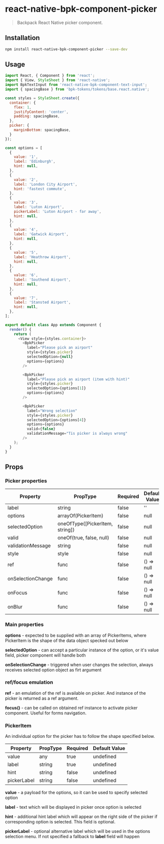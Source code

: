 # react-native-bpk-component-picker

> Backpack React Native picker component.

## Installation

```sh
npm install react-native-bpk-component-picker --save-dev
```

## Usage

```js
import React, { Component } from 'react';
import { View, StyleSheet } from 'react-native';
import BpkTextInput from 'react-native-bpk-component-text-input';
import { spacingBase } from 'bpk-tokens/tokens/base.react.native';

const styles = StyleSheet.create({
  container: {
    flex: 1,
    justifyContent: 'center',
    padding: spacingBase,
  },
  picker: {
    marginBottom: spacingBase,
  }
});

const options = [
  {
    value: '1',
    label: 'Edinburgh',
    hint: null,
  },
  {
    value: '2',
    label: 'London City Airport',
    hint: 'fastest commute',
  },
  {
    value: '3',
    label: 'Luton Airport',
    pickerLabel: 'Luton Airport - far away',
    hint: null,
  },
  {
    value: '4',
    label: 'Gatwick Airport',
    hint: null,
  },
  {
    value: '5',
    label: 'Heathrow Airport',
    hint: null,
  },
  {
    value: '6',
    label: 'Southend Airport',
    hint: null,
  },
  {
    value: '7',
    label: 'Stansted Airport',
    hint: null,
  },
];

export default class App extends Component {
  render() {
    return (
      <View style={styles.container}>
        <BpkPicker
          label="Please pick an airport"
          style={styles.picker}
          selectedOption={null}
          options={options}
        />

        <BpkPicker
          label="Please pick an airport (item with hint)"
          style={styles.picker}
          selectedOption={options[1]}
          options={options}
        />

        <BpkPicker
          label="Wrong selection"
          style={styles.picker}
          selectedOption={options[4]}
          options={options}
          valid={false}
          validationMessage="Tis picker is always wrong"
        />
    );
  }
}
```

## Props

### Picker properties

| Property                    | PropType                                                    | Required | Default Value |
| --------------------------- | ----------------------------------------------------------- | -------- | ------------- |
| label                       | string                                                      | false    | ''            |
| options                     | arrayOf(PickerItem)                                         | false    | null          |
| selectedOption              | oneOfType([PickerItem, string])                             | false    | null          |
| valid                       | oneOf(true, false, null)                                    | false    | null          |
| validationMessage           | string                                                      | false    | null          |
| style                       | style                                                       | false    | null          |
| ref                         | func                                                        | false    | () => null    |
| onSelectionChange           | func                                                        | false    | () => null    |
| onFocus                     | func                                                        | false    | () => null    |
| onBlur                      | func                                                        | false    | () => null    |

### Main properties

**options** - expected to be supplied with an array of PickerItems, where PickerItem is the shape of the data object specked out below

**selectedOption** - can accept a particular instance of the option, or it's value field, picker component will handle both

**onSelectionChange** - triggered when user changes the selection, always receives selected option object as firt argument

### ref/focus emulation

**ref** - an emulation of the ref is available on picker. And instance of the picker is returned as a ref argument.

**focus()** - can be called on obtained ref instance to activate picker component. Useful for forms navigation.




### PickerItem

An individual option for the picker has to follow the shape specified below.

| Property                    | PropType                                                    | Required | Default Value |
| --------------------------- | ----------------------------------------------------------- | -------- | ------------- |
| value                       | any                                                         | true     | undefined     |
| label                       | string                                                      | true     | undefined     |
| hint                        | string                                                      | false    | undefined     |
| pickerLabel                 | string                                                      | false    | undefined    |


**value** - a payload for the options, so it can be used to specify selected option

**label** - text which will be displayed in picker once option is selected

**hint** - additional hint label which will appear on the right side of the picker if corresponding option is selected. This field is optional.

**pickerLabel** - optional alternative label which will be used in the options selection menu. If not specified a fallback to **label** field will happen
